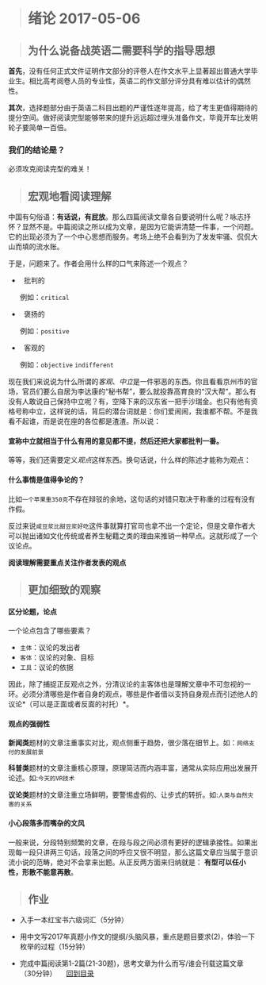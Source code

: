 ># 绪论          2017-05-06


>## 为什么说备战英语二需要科学的指导思想

**首先**，没有任何正式文件证明作文部分的评卷人在作文水平上显著超出普通大学毕业生。相比高考阅卷人员的专业性，英语二的作文部分评分具有难以估计的偶然性。

**其次**，选择题部分由于英语二科目出题的严谨性逐年提高，给了考生更值得期待的提分空间。做好阅读完型能够带来的提升远远超过埋头准备作文，毕竟开车比发明轮子要简单一百倍。

### 我们的结论是？
必须攻克阅读完型的难关！



>## 宏观地看阅读理解

中国有句俗语：**有话说，有屁放**。那么四篇阅读文章各自要说明什么呢？咏志抒怀？显然不是。中篇阅读之所以成为文章，是因为它能讲清楚一件事，一个问题。它的出现必须为了一个中心思想而服务。考场上绝不会看到为了发发牢骚、侃侃大山而填的流水账。

于是，问题来了。作者会用什么样的口气来陈述一个观点？
*   批判的

    例如：`critical`
*   褒扬的

    例如：`positive`
*   客观的

    例如：`objective` `indifferent`

现在我们来说说为什么所谓的*客观*、*中立*是一件邪恶的东西。你且看看京州市的官场，官员们要么自居为李达康的“秘书帮”，要么就投靠高育良的“汉大帮”。那么有没有人敢说自己保持中立呢？有，空降下来的汉东省一把手沙瑞金。也只有他有资格号称中立，这样说的话，背后的潜台词就是：你们爱闹闹，我谁都不帮。不是我看不起谁，而是说在座的各位都是渣渣。所以说：
#### 宣称中立就相当于什么有用的意见都不提，然后还把大家都批判一番。


等等，我们还需要定义*观点*这样东西。换句话说，什么样的陈述才能称为观点：
#### 什么事情是值得争论的？

比如`一个苹果重350克`不存在辩驳的余地，这句话的对错只取决于称重的过程有没有作假。

反过来说`咸豆浆比甜豆浆好吃`这件事就算打官司也拿不出一个定论，但是文章作者大可以抛出诸如文化传统或者养生秘籍之类的理由来推销一种早点。这就形成了一个议论点。

**阅读理解需要重点关注作者发表的观点**

>## 更加细致的观察

#### 区分论题，论点

一个论点包含了哪些要素？
* `主体`：议论的发出者
* `客体`：议论的对象、目标
* `工具`：议论的依据

因此，除了捕捉正反观点之外，分清议论的主客体也是理解文章中不可忽视的一环。必须分清哪些是作者自身的观点，哪些是作者借以支持自身观点而引述他人的议论*（可以是正面或者反面的衬托）*。

#### 观点的强弱性

**新闻类**题材的文章注重事实对比，观点侧重于趋势，很少落在细节上。如：`网络支付的发展前景`

**科普类**题材的文章注重核心原理，原理简洁而内涵丰富，通常从实际应用出发展开论述。如:`今天的VR技术`

**议论类**题材的文章注重立场鲜明，要警惕虚假的、让步式的转折。如:`人类与自然灾害的关系`

#### 小心段落多而嘴杂的文风

一般来说，分段特别频繁的文章，在段与段之间必须有更好的逻辑承接性。如果出现每一段只讲两三句话，段落之间的呼应又很不明显，那么这篇文章应当属于意识流小说的范畴，绝对不会拿来出题。从正反两方面来归纳就是： **有型可以任小性，形散不能意再散**。

>## 作业

+ 入手一本红宝书六级词汇（5分钟）

+ 用中文写2017年真题小作文的提纲/头脑风暴，重点是题目要求(2)，体验一下枚举的过程（15分钟）

+ 完成中篇阅读第1-2篇(21-30题)，思考文章为什么而写/谁会刊载这篇文章（30分钟）
    
[回到目录](https://github.com/Comac123/EN666/blob/master/README.md)
